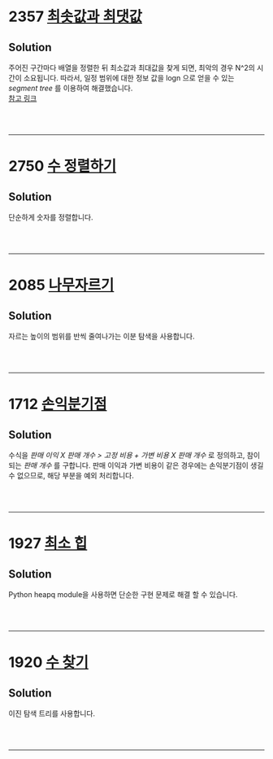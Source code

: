 # 2357 [최솟값과 최댓값](https://www.acmicpc.net/problem/2357)
## Solution

주어진 구간마다 배열을 정렬한 뒤 최소값과 최대값을 찾게 되면, 최악의 경우 N^2의 시간이 소요됩니다. 따라서, 일정 범위에 대한 정보 값을 logn 으로 얻을 수 있는 _segment tree_ 를 이용하여 해결했습니다.  
[참고 링크](https://www.acmicpc.net/blog/view/9)

</br></br>

---

# 2750 [수 정렬하기](https://www.acmicpc.net/problem/2750)
## Solution

단순하게 숫자를 정렬합니다.

</br></br>

---

# 2085 [나무자르기](https://www.acmicpc.net/problem/2805)
## Solution

자르는 높이의 범위를 반씩 줄여나가는 이분 탐색을 사용합니다.

</br></br>

---

# 1712 [손익분기점](https://www.acmicpc.net/problem/1712)
## Solution

수식을 _판매 이익 X 판매 개수 > 고정 비용 + 가변 비용 X 판매 개수_ 로 정의하고, 참이 되는 _판매 개수_ 를 구합니다. 판매 이익과 가변 비용이 같은 경우에는 손익분기점이 생길 수 없으므로, 해당 부분을 예외 처리합니다.

</br></br>

---

# 1927 [최소 힙](https://www.acmicpc.net/problem/1927)
## Solution

Python heapq module을 사용하면 단순한 구현 문제로 해결 할 수 있습니다.

</br></br>

---

# 1920 [수 찾기](https://www.acmicpc.net/problem/1920)
## Solution

이진 탐색 트리를 사용합니다.

</br></br>

---